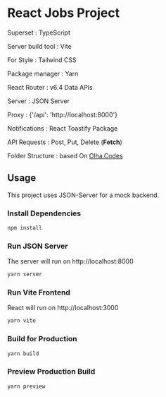 # React Jobs Project

<p>Superset : TypeScript</p>
<p>Server build tool : Vite</p>
<p>For Style : Tailwind CSS</p>
<p>Package manager : Yarn</p>
<p>React Router : v6.4 Data APIs</p>
<p>Server : JSON Server</p>
<p>Proxy : {'/api': 'http://localhost:8000'}</p>
<p>Notifications : React Toastify Package</p>
<p>API Requests : Post, Put, Delete (<b>Fetch</b>)</p>
<p>Folder Structure : based On <a href='https://www.instagram.com/olha.codes/' target='_blank'>Olha.Codes</a></p>


## Usage

This project uses JSON-Server for a mock backend.

### Install Dependencies

```bash
npm install
```

### Run JSON Server

The server will run on http://localhost:8000

```bash
yarn server
```

### Run Vite Frontend

React will run on http://localhost:3000

```bash
yarn vite
```

### Build for Production

```bash
yarn build
```

### Preview Production Build

```bash
yarn preview
```